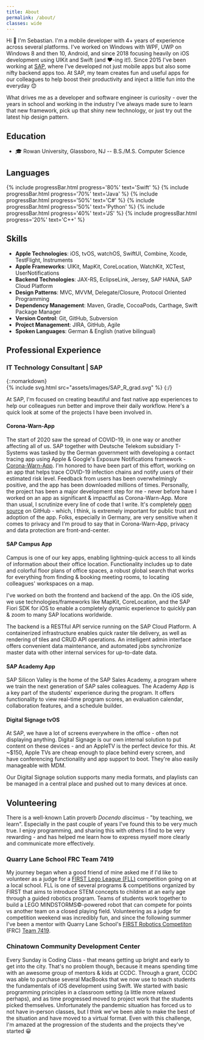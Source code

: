 ```yaml
---
title: About
permalink: /about/
classes: wide
---
```

Hi 👋
I'm Sebastian. I'm a mobile developer with 4+ years of experience across several platforms. I've worked on Windows with WPF, UWP on Windows 8 and then 10, Android, and since 2018 focusing heavily on iOS development using UIKit and Swift (and ♥-ing it!). Since 2015 I've been working at [SAP](https://www.sap.com), where I've developed not just mobile apps but also some nifty backend apps too. At SAP, my team creates fun and useful apps for our colleagues to help boost their productivity and inject a little fun into the everyday 😊

What drives me as a developer and software engineer is curiosity - over the years in school and working in the industry I've always made sure to learn that new framework, pick up that shiny new technology, or just try out the latest hip design pattern.

## Education

- 🎓 Rowan University, Glassboro, NJ -- B.S./M.S. Computer Science

## Languages

{% include progressBar.html progress='80%' text='Swift' %}
{% include progressBar.html progress='70%' text='Java' %}
{% include progressBar.html progress='50%' text='C#' %}
{% include progressBar.html progress='50%' text='Python' %}
{% include progressBar.html progress='40%' text='JS' %}
{% include progressBar.html progress='20%' text='C++' %}

## Skills

- __Apple Technologies__: iOS, tvOS, watchOS, SwiftUI, Combine, Xcode, TestFlight, Instruments
- __Apple Frameworks__: UIKit, MapKit, CoreLocation, WatchKit, XCTest, UserNotifications
- __Backend Technologies__: JAX-RS, EclipseLink, Jersey, SAP HANA, SAP Cloud Platform
- __Design Patterns__: MVC, MVVM, Delegate/Closure, Protocol Oriented Programming
- __Dependency Management__: Maven, Gradle, CocoaPods, Carthage, Swift Package Manager
- __Version Control__: Git, GitHub, Subversion
- __Project Management__: JIRA, GitHub, Agile
- __Spoken Languages__: German & English (native bilingual)

## Professional Experience

### IT Technology Consultant | SAP

{::nomarkdown}  
{% include svg.html src="assets/images/SAP_R_grad.svg" %}
{:/}  

At SAP, I'm focused on creating beautiful and fast native app experiences to help our colleagues run better and improve their daily workflow. Here's a quick look at some of the projects I have been involved in.

#### Corona-Warn-App

The start of 2020 saw the spread of COVID-19, in one way or another affecting all of us. SAP together with Deutsche Telekom subsidiary T-Systems was tasked by the German government with developing a contact tracing app using Apple & Google's Exposure Notifications framework - [Corona-Warn-App](https://www.coronawarn.app/en/). I'm honored to have been part of this effort, working on an app that helps trace COVID-19 infection chains and notify users of their estimated risk level. Feedback from users has been overwhelmingly positive, and the app has been downloaded millions of times. Personally, the project has been a major development step for me - never before have I worked on an app as significant & impactful as Corona-Warn-App. More than usual, I scrutinize every line of code that I write. It's completely [open source](https://github.com/corona-warn-app/cwa-app-ios) on GitHub - which, I think, is extremely important for public trust and adoption of the app. Folks, especially in Germany, are very sensitive when it comes to privacy and I'm proud to say that in Corona-Warn-App, privacy and data protection are front-and-center.

#### SAP Campus App

Campus is one of our key apps, enabling lightning-quick access to all kinds of information about their office location. Functionality includes up to date and colorful floor plans of office spaces, a robust global search that works for everything from finding & booking meeting rooms, to locating colleagues' workspaces on a map.

I've worked on both the frontend and backend of the app. On the iOS side, we use technologies/frameworks like MapKit, CoreLocation, and the SAP Fiori SDK for iOS to enable a completely dynamic experience to quickly pan & zoom to many SAP locations worldwide.

The backend is a RESTful API service running on the SAP Cloud Platform. A containerized infrastructure enables quick raster tile delivery, as well as rendering of tiles and CRUD API operations. An intelligent admin interface offers convenient data maintenance, and automated jobs synchronize master data with other internal services for up-to-date data.

#### SAP Academy App

SAP Silicon Valley is the home of the SAP Sales Academy, a program where we train the next generation of SAP sales colleagues. The Academy App is a key part of the students' experience during the program. It offers functionality to view real-time program scores, an evaluation calendar, collaboration features, and a schedule builder.

#### Digital Signage tvOS

At SAP, we have a lot of screens everywhere in the office - often not displaying anything. Digital Signage is our own internal solution to put content on these devices - and an AppleTV is the perfect device for this. At ~$150, Apple TVs are cheap enough to place behind every screen, and have conferencing functionality and app support to boot. They're also easily manageable with MDM.

Our Digital Signage solution supports many media formats, and playlists can be managed in a central place and pushed out to many devices at once.

## Volunteering

There is a well-known Latin proverb *Docendo discimus* - "by teaching, we learn". Especially in the past couple of years I've found this to be very much true. I enjoy programming, and sharing this with others I find to be very rewarding - and has helped me learn how to express myself more clearly and communicate more effectively.  

### Quarry Lane School FRC Team 7419

My journey began when a good friend of mine asked me if I'd like to volunteer as a judge for a [FIRST Lego League (FLL)](https://www.firstlegoleague.org) competition going on at a local school. FLL is one of several programs & competitions organized by FIRST that aims to introduce STEM concepts to children at an early age through a guided robotics program. Teams of students work together to build a LEGO MINDSTORMS©-powered robot that can compete for points vs another team on a closed playing field. Volunteering as a judge for competition weekend was incredibly fun, and since the following summer I've been a mentor with Quarry Lane School's [FIRST Robotics Competiton](https://www.firstinspires.org/robotics/frc) (FRC) [Team 7419](https://7419.tech/#page-top).  

### Chinatown Community Development Center

Every Sunday is Coding Class - that means getting up bright and early to get into the city. That's no problem though, because it means spending time with an awesome group of mentors & kids at CCDC. Through a grant, CCDC was able to purchase several MacBooks that we now use to teach students the fundamentals of iOS development using Swift. We started with basic programming principles in a classroom setting (a little more relaxed perhaps), and as time progressed moved to project work that the students picked themselves. Unfortunately the pandemic situation has forced us to not have in-person classes, but I think we've been able to make the best of the situation and have moved to a virtual format. Even with this challenge, I'm amazed at the progression of the students and the projects they've started 😀

